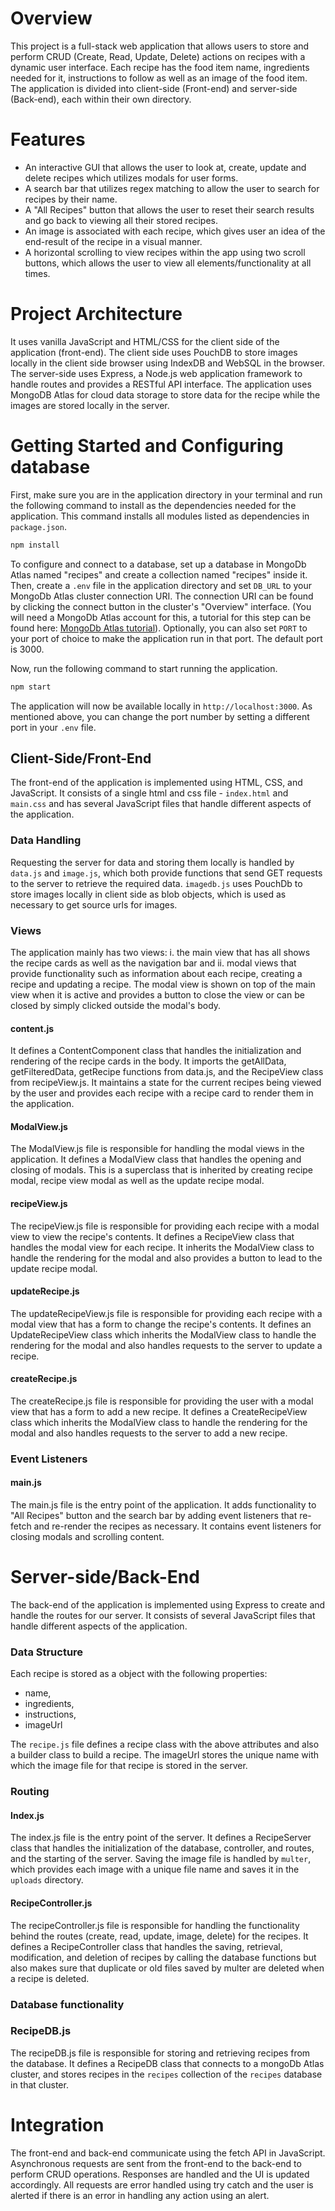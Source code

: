 # Overview

This project is a full-stack web application that allows users to store and perform CRUD (Create, Read, Update, Delete) actions on recipes with a dynamic user interface. Each recipe has the food item name, ingredients needed for it, instructions to follow as well as an image of the food item. The application is divided into client-side (Front-end) and server-side (Back-end), each within their own directory.

# Features

- An interactive GUI that allows the user to look at, create, update and delete recipes which utilizes modals for user forms.
- A search bar that utilizes regex matching to allow the user to search for recipes by their name.
- A "All Recipes" button that allows the user to reset their search results and go back to viewing all their stored recipes.
- An image is associated with each recipe, which gives user an idea of the end-result of the recipe in a visual manner.
- A horizontal scrolling to view recipes within the app using two scroll buttons, which allows the user to view all elements/functionality at all times. 

# Project Architecture

It uses vanilla JavaScript and HTML/CSS for the client side of the application (front-end). The client side uses PouchDB to store images locally in the client side browser using IndexDB and WebSQL in the browser. The server-side uses Express, a Node.js web application framework to handle routes and provides a RESTful API interface. The application uses MongoDB Atlas for cloud data storage to store data for the recipe while the images are stored locally in the server.

# Getting Started and Configuring database

First, make sure you are in the application directory in your terminal and run the following command to install as the dependencies needed for the application. This command installs all modules listed as dependencies in `package.json`.

```bash
npm install 
```

To configure and connect to a database, set up a database in MongoDb Atlas named "recipes" and create a collection named "recipes" inside it. Then, create a `.env` file in the application directory and set `DB_URL` to your MongoDb Atlas cluster connection URI. The connection URI can be found by clicking the connect button in the cluster's "Overview" interface. (You will need a MongoDb Atlas account for this, a tutorial for this step can be found here: [MongoDb Atlas tutorial](https://www.mongodb.com/basics/mongodb-atlas-tutorial)). Optionally, you can also set `PORT` to your port of choice to make the application run in that port. The default port is 3000.

Now, run the following command to start running the application.

```bash
npm start
```

The application will now be available locally in `http://localhost:3000`. As mentioned above, you can change the port number by setting a different port in your `.env` file.

## Client-Side/Front-End
The front-end of the application is implemented using HTML, CSS, and JavaScript. It consists of a single html and css file - `index.html` and `main.css` and has several JavaScript files that handle different aspects of the application.

### Data Handling
Requesting the server for data and storing them locally is handled by `data.js` and `image.js`, which both provide functions that send GET requests to the server to retrieve the required data. `imagedb.js` uses PouchDb to store images locally in client side as blob objects, which is used as necessary to get source urls for images.

### Views
The application mainly has two views: i. the main view that has all shows the recipe cards as well as the navigation bar and ii. modal views that provide functionality such as information about each recipe, creating a recipe and updating a recipe. The modal view is shown on top of the main view when it is active and provides a button to close the view or can be closed by simply clicked outside the modal's body.

#### content.js
It defines a ContentComponent class that handles the initialization and rendering of the recipe cards in the body. It imports the getAllData, getFilteredData, getRecipe functions from data.js, and the RecipeView class from recipeView.js. It maintains a state for the current recipes being viewed by the user and provides each recipe with a recipe card to render them in the application. 

#### ModalView.js
The ModalView.js file is responsible for handling the modal views in the application. It defines a ModalView class that handles the opening and closing of modals. This is a superclass that is inherited by creating recipe modal, recipe view modal as well as the update recipe modal.

#### recipeView.js
The recipeView.js file is responsible for providing each recipe with a modal view to view the recipe's contents. It defines a RecipeView class that handles the modal view for each recipe. It inherits the ModalView class to handle the rendering for the modal and also provides a button to lead to the update recipe modal. 

#### updateRecipe.js
The updateRecipeView.js file is responsible for providing each recipe with a modal view that has a form to change the recipe's contents. It defines an UpdateRecipeView class which inherits the ModalView class to handle the rendering for the modal and also handles requests to the server to update a recipe.

#### createRecipe.js
The createRecipe.js file is responsible for providing the user with a modal view that has a form to add a new recipe. It defines a CreateRecipeView class which inherits the ModalView class to handle the rendering for the modal and also handles requests to the server to add a new recipe.

### Event Listeners

#### main.js
The main.js file is the entry point of the application. It adds functionality to "All Recipes" button and the search bar by adding event listeners that re-fetch and re-render the recipes as necessary. It contains event listeners for closing modals and scrolling content.


# Server-side/Back-End
The back-end of the application is implemented using Express to create and handle the routes for our server. It consists of several JavaScript files that handle different aspects of the application.

### Data Structure
Each recipe is stored as a object with the following properties:

- name,
- ingredients,
- instructions,
- imageUrl
  
The `recipe.js` file defines a recipe class with the above attributes and also a builder class to build a recipe. The imageUrl stores the unique name with which the image file for that recipe is stored in the server.

### Routing 

#### Index.js
The index.js file is the entry point of the server. It defines a RecipeServer class that handles the initialization of the database, controller, and routes, and the starting of the server. Saving the image file is handled by `multer`, which provides each image with a unique file name and saves it in the `uploads` directory.

#### RecipeController.js
The recipeController.js file is responsible for handling the functionality behind the routes (create, read, update, image, delete) for the recipes. It defines a RecipeController class that handles the saving, retrieval, modification, and deletion of recipes by calling the database functions but also makes sure that duplicate or old files saved by multer are deleted when a recipe is deleted.

### Database functionality

### RecipeDB.js
The recipeDB.js file is responsible for storing and retrieving recipes from the database. It defines a RecipeDB class that connects to a mongoDb Atlas cluster, and stores recipes in the `recipes` collection of the `recipes` database in that cluster.

# Integration
The front-end and back-end communicate using the fetch API in JavaScript. Asynchronous requests are sent from the front-end to the back-end to perform CRUD operations. Responses are handled and the UI is updated accordingly. All requests are error handled using try catch and the user is alerted if there is an error in handling any action using an alert.

